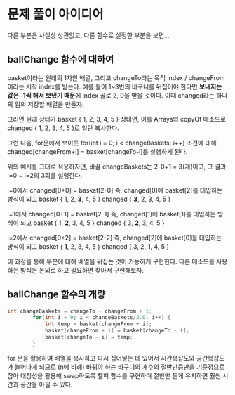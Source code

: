 # 문제 풀이 아이디어

다른 부분은 사실상 상관없고, 다른 함수로 설정한 부분을 보면...

## ballChange 함수에 대하여

basket이라는 원래의 1차원 배열, 그리고 changeTo라는 목적 index / changeFrom이라는 시작 index를 받는다.
예를 들어 1~3번의 바구니를 뒤집어야 한다면 **보내지는 값은 -1씩 해서 보냈기 때문**에 index 꼴로 2, 0을 받을 것이다.
이때 changed라는 하나의 임의 저장할 배열을 만들자.

그러면 원래 상태가
basket { 1, 2, 3, 4, 5 } 상태면, 이를 Arrays의 copyOf 메소드로
changed { 1, 2, 3, 4, 5 }로 일단 복사한다.

그런 다음, for문에서 보이듯 for(int i = 0; i < changeBaskets; i++) 조건에 대해
changed[changeFrom+i] = basket[changeTo-i]를 실행하게 된다.

위의 예시를 그대로 적용하자면,
바꿀 changeBaskets는 2-0+1 = 3(개)이고,
그 결과 i=0 ~ i=2의 3회를 실행한다.

i=0에서 changed[0+0] = basket[2-0] 즉, changed[0]에 basket[2]를 대입하는 방식이 되고
basket { 1, 2, **3**, 4, 5 }
changed { **3**, 2, 3, 4, 5 }

i=1에서 changed[0+1] = basket[2-1] 즉, changed[1]에 basket[1]를 대입하는 방식이 되고
basket { 1, **2**, 3, 4, 5 }
changed { 3, **2**, 3, 4, 5 }

i=2에서 changed[0+2] = basket[2-2] 즉, changed[2]에 basket[0]을 대입하는 방식이 되고
basket { **1**, 2, 3, 4, 5 }
changed { 3, 2, **1**, 4, 5 }

이 과정을 통해 부분에 대해 배열을 뒤집는 것이 가능하게 구현한다.
다른 메소드를 사용하는 방식은 논외로 하고 필요하면 찾아서 구현해보자.

## ballChange 함수의 개량

```JAVA
int changeBaskets = changeTo - changeFrom + 1;
        for(int i = 0; i < changeBaskets/2.0; i++) {
            int temp = basket[changeFrom + i];
            basket[changeFrom + i] = basket[changeTo - i];
            basket[changeTo - i] = temp;
        }
```

for 문을 활용하여 배열을 복사하고 다시 집어넣는 데 있어서 시간복잡도와 공간복잡도가 늘어나게 되므로 (n에 비례)
바꿔야 하는 바구니의 개수의 절반만큼만을 기준점으로 잡아 대칭성을 활용해 swap하도록 헬퍼 함수를 구현하며 절반만 돌게 유지하면 훨씬 시간과 공간을 아낄 수 있다.
